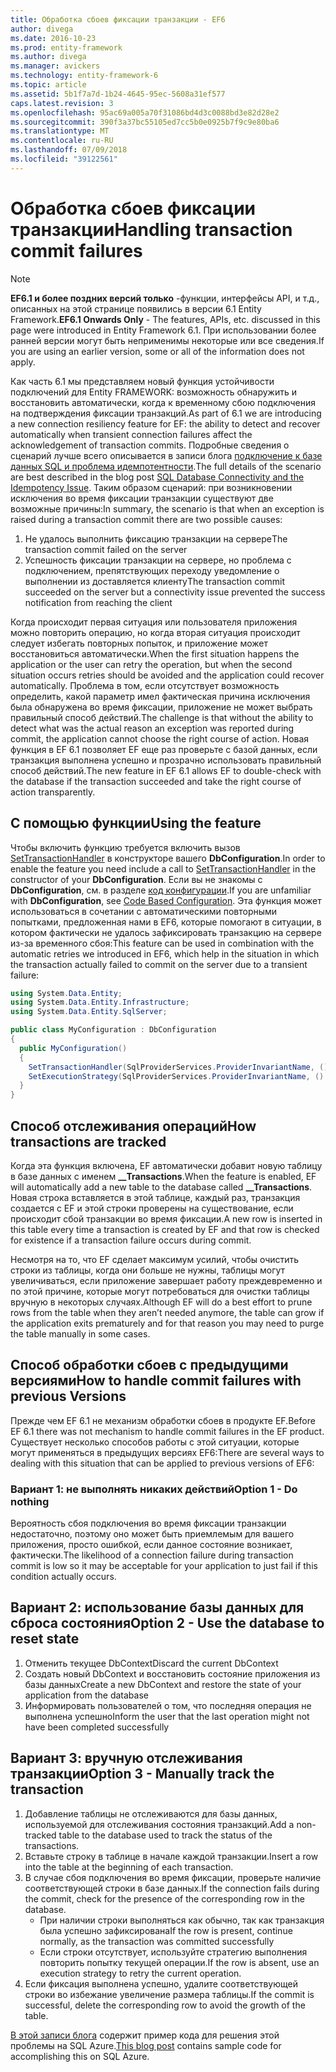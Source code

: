 ```yaml
---
title: Обработка сбоев фиксации транзакции - EF6
author: divega
ms.date: 2016-10-23
ms.prod: entity-framework
ms.author: divega
ms.manager: avickers
ms.technology: entity-framework-6
ms.topic: article
ms.assetid: 5b1f7a7d-1b24-4645-95ec-5608a31ef577
caps.latest.revision: 3
ms.openlocfilehash: 95ac69a005a70f31086bd4d3c0088bd3e82d28e2
ms.sourcegitcommit: 390f3a37bc55105ed7cc5b0e0925b7f9c9e80ba6
ms.translationtype: MT
ms.contentlocale: ru-RU
ms.lasthandoff: 07/09/2018
ms.locfileid: "39122561"
---
```

# <a name="handling-transaction-commit-failures"></a><span data-ttu-id="33cbc-102">Обработка сбоев фиксации транзакции</span><span class="sxs-lookup"><span data-stu-id="33cbc-102">Handling transaction commit failures</span></span>
> [!NOTE]
> <span data-ttu-id="33cbc-103">**EF6.1 и более поздних версий только** -функции, интерфейсы API, и т.д., описанных на этой странице появились в версии 6.1 Entity Framework.</span><span class="sxs-lookup"><span data-stu-id="33cbc-103">**EF6.1 Onwards Only** - The features, APIs, etc. discussed in this page were introduced in Entity Framework 6.1.</span></span> <span data-ttu-id="33cbc-104">При использовании более ранней версии могут быть неприменимы некоторые или все сведения.</span><span class="sxs-lookup"><span data-stu-id="33cbc-104">If you are using an earlier version, some or all of the information does not apply.</span></span>  

<span data-ttu-id="33cbc-105">Как часть 6.1 мы представляем новый функция устойчивости подключений для Entity FRAMEWORK: возможность обнаружить и восстановить автоматически, когда к временному сбою подключения на подтверждения фиксации транзакций.</span><span class="sxs-lookup"><span data-stu-id="33cbc-105">As part of 6.1 we are introducing a new connection resiliency feature for EF: the ability to detect and recover automatically when transient connection failures affect the acknowledgement of transaction commits.</span></span> <span data-ttu-id="33cbc-106">Подробные сведения о сценарий лучше всего описывается в записи блога [подключение к базе данных SQL и проблема идемпотентности](http://blogs.msdn.com/b/adonet/archive/2013/03/11/sql-database-connectivity-and-the-idempotency-issue.aspx).</span><span class="sxs-lookup"><span data-stu-id="33cbc-106">The full details of the scenario are best described in the blog post [SQL Database Connectivity and the Idempotency Issue](http://blogs.msdn.com/b/adonet/archive/2013/03/11/sql-database-connectivity-and-the-idempotency-issue.aspx).</span></span>  <span data-ttu-id="33cbc-107">Таким образом сценарий: при возникновении исключения во время фиксации транзакции существуют две возможные причины:</span><span class="sxs-lookup"><span data-stu-id="33cbc-107">In summary, the scenario is that when an exception is raised during a transaction commit there are two possible causes:</span></span>  

1. <span data-ttu-id="33cbc-108">Не удалось выполнить фиксацию транзакции на сервере</span><span class="sxs-lookup"><span data-stu-id="33cbc-108">The transaction commit failed on the server</span></span>
2. <span data-ttu-id="33cbc-109">Успешность фиксации транзакции на сервере, но проблема с подключением, препятствующих переходу уведомление о выполнении из доставляется клиенту</span><span class="sxs-lookup"><span data-stu-id="33cbc-109">The transaction commit succeeded on the server but a connectivity issue prevented the success notification from reaching the client</span></span>  

<span data-ttu-id="33cbc-110">Когда происходит первая ситуация или пользователя приложения можно повторить операцию, но когда вторая ситуация происходит следует избегать повторных попыток, и приложение может восстановиться автоматически.</span><span class="sxs-lookup"><span data-stu-id="33cbc-110">When the first situation happens the application or the user can retry the operation, but when the second situation occurs retries should be avoided and the application could recover automatically.</span></span> <span data-ttu-id="33cbc-111">Проблема в том, если отсутствует возможность определить, какой параметр имел фактическая причина исключения была обнаружена во время фиксации, приложение не может выбрать правильный способ действий.</span><span class="sxs-lookup"><span data-stu-id="33cbc-111">The challenge is that without the ability to detect what was the actual reason an exception was reported during commit, the application cannot choose the right course of action.</span></span> <span data-ttu-id="33cbc-112">Новая функция в EF 6.1 позволяет EF еще раз проверьте с базой данных, если транзакция выполнена успешно и прозрачно использовать правильный способ действий.</span><span class="sxs-lookup"><span data-stu-id="33cbc-112">The new feature in EF 6.1 allows EF to double-check with the database if the transaction succeeded and take the right course of action transparently.</span></span>  

## <a name="using-the-feature"></a><span data-ttu-id="33cbc-113">С помощью функции</span><span class="sxs-lookup"><span data-stu-id="33cbc-113">Using the feature</span></span>  

<span data-ttu-id="33cbc-114">Чтобы включить функцию требуется включить вызов [SetTransactionHandler](https://msdn.microsoft.com/library/system.data.entity.dbconfiguration.setdefaulttransactionhandler.aspx) в конструкторе вашего **DbConfiguration**.</span><span class="sxs-lookup"><span data-stu-id="33cbc-114">In order to enable the feature you need include a call to [SetTransactionHandler](https://msdn.microsoft.com/library/system.data.entity.dbconfiguration.setdefaulttransactionhandler.aspx) in the constructor of your **DbConfiguration**.</span></span> <span data-ttu-id="33cbc-115">Если вы не знакомы с **DbConfiguration**, см. в разделе [код конфигурации](~/ef6/fundamentals/configuring/code-based.md).</span><span class="sxs-lookup"><span data-stu-id="33cbc-115">If you are unfamiliar with **DbConfiguration**, see [Code Based Configuration](~/ef6/fundamentals/configuring/code-based.md).</span></span> <span data-ttu-id="33cbc-116">Эта функция может использоваться в сочетании с автоматическими повторными попытками, предложенная нами в EF6, которые помогают в ситуации, в котором фактически не удалось зафиксировать транзакцию на сервере из-за временного сбоя:</span><span class="sxs-lookup"><span data-stu-id="33cbc-116">This feature can be used in combination with the automatic retries we introduced in EF6, which help in the situation in which the transaction actually failed to commit on the server due to a transient failure:</span></span>  

``` csharp
using System.Data.Entity;
using System.Data.Entity.Infrastructure;
using System.Data.Entity.SqlServer;

public class MyConfiguration : DbConfiguration  
{
  public MyConfiguration()  
  {  
    SetTransactionHandler(SqlProviderServices.ProviderInvariantName, () => new CommitFailureHandler());  
    SetExecutionStrategy(SqlProviderServices.ProviderInvariantName, () => new SqlAzureExecutionStrategy());  
  }  
}
```  

## <a name="how-transactions-are-tracked"></a><span data-ttu-id="33cbc-117">Способ отслеживания операций</span><span class="sxs-lookup"><span data-stu-id="33cbc-117">How transactions are tracked</span></span>  

<span data-ttu-id="33cbc-118">Когда эта функция включена, EF автоматически добавит новую таблицу в базе данных с именем **__Transactions**.</span><span class="sxs-lookup"><span data-stu-id="33cbc-118">When the feature is enabled, EF will automatically add a new table to the database called **__Transactions**.</span></span> <span data-ttu-id="33cbc-119">Новая строка вставляется в этой таблице, каждый раз, транзакция создается с EF и этой строки проверены на существование, если происходит сбой транзакции во время фиксации.</span><span class="sxs-lookup"><span data-stu-id="33cbc-119">A new row is inserted in this table every time a transaction is created by EF and that row is checked for existence if a transaction failure occurs during commit.</span></span>  

<span data-ttu-id="33cbc-120">Несмотря на то, что EF сделает максимум усилий, чтобы очистить строки из таблицы, когда они больше не нужны, таблицы могут увеличиваться, если приложение завершает работу преждевременно и по этой причине, которые могут потребоваться для очистки таблицы вручную в некоторых случаях.</span><span class="sxs-lookup"><span data-stu-id="33cbc-120">Although EF will do a best effort to prune rows from the table when they aren’t needed anymore, the table can grow if the application exits prematurely and for that reason you may need to purge the table manually in some cases.</span></span>  

## <a name="how-to-handle-commit-failures-with-previous-versions"></a><span data-ttu-id="33cbc-121">Способ обработки сбоев с предыдущими версиями</span><span class="sxs-lookup"><span data-stu-id="33cbc-121">How to handle commit failures with previous Versions</span></span>

<span data-ttu-id="33cbc-122">Прежде чем EF 6.1 не механизм обработки сбоев в продукте EF.</span><span class="sxs-lookup"><span data-stu-id="33cbc-122">Before EF 6.1 there was not mechanism to handle commit failures in the EF product.</span></span> <span data-ttu-id="33cbc-123">Существует несколько способов работы с этой ситуации, которые могут применяться в предыдущих версиях EF6:</span><span class="sxs-lookup"><span data-stu-id="33cbc-123">There are several ways to dealing with this situation that can be applied to previous versions of EF6:</span></span>  

### <a name="option-1---do-nothing"></a><span data-ttu-id="33cbc-124">Вариант 1: не выполнять никаких действий</span><span class="sxs-lookup"><span data-stu-id="33cbc-124">Option 1 - Do nothing</span></span>  

<span data-ttu-id="33cbc-125">Вероятность сбоя подключения во время фиксации транзакции недостаточно, поэтому оно может быть приемлемым для вашего приложения, просто ошибкой, если данное состояние возникает, фактически.</span><span class="sxs-lookup"><span data-stu-id="33cbc-125">The likelihood of a connection failure during transaction commit is low so it may be acceptable for your application to just fail if this condition actually occurs.</span></span>  

## <a name="option-2---use-the-database-to-reset-state"></a><span data-ttu-id="33cbc-126">Вариант 2: использование базы данных для сброса состояния</span><span class="sxs-lookup"><span data-stu-id="33cbc-126">Option 2 - Use the database to reset state</span></span>  

1. <span data-ttu-id="33cbc-127">Отменить текущее DbContext</span><span class="sxs-lookup"><span data-stu-id="33cbc-127">Discard the current DbContext</span></span>  
2. <span data-ttu-id="33cbc-128">Создать новый DbContext и восстановить состояние приложения из базы данных</span><span class="sxs-lookup"><span data-stu-id="33cbc-128">Create a new DbContext and restore the state of your application from the database</span></span>  
3. <span data-ttu-id="33cbc-129">Информировать пользователей о том, что последняя операция не выполнена успешно</span><span class="sxs-lookup"><span data-stu-id="33cbc-129">Inform the user that the last operation might not have been completed successfully</span></span>  

## <a name="option-3---manually-track-the-transaction"></a><span data-ttu-id="33cbc-130">Вариант 3: вручную отслеживания транзакции</span><span class="sxs-lookup"><span data-stu-id="33cbc-130">Option 3 - Manually track the transaction</span></span>  

1. <span data-ttu-id="33cbc-131">Добавление таблицы не отслеживаются для базы данных, используемой для отслеживания состояния транзакций.</span><span class="sxs-lookup"><span data-stu-id="33cbc-131">Add a non-tracked table to the database used to track the status of the transactions.</span></span>  
2. <span data-ttu-id="33cbc-132">Вставьте строку в таблице в начале каждой транзакции.</span><span class="sxs-lookup"><span data-stu-id="33cbc-132">Insert a row into the table at the beginning of each transaction.</span></span>  
3. <span data-ttu-id="33cbc-133">В случае сбоя подключения во время фиксации, проверьте наличие соответствующей строки в базе данных.</span><span class="sxs-lookup"><span data-stu-id="33cbc-133">If the connection fails during the commit, check for the presence of the corresponding row in the database.</span></span>  
    - <span data-ttu-id="33cbc-134">При наличии строки выполняться как обычно, так как транзакция была успешно зафиксирована</span><span class="sxs-lookup"><span data-stu-id="33cbc-134">If the row is present, continue normally, as the transaction was committed successfully</span></span>  
    - <span data-ttu-id="33cbc-135">Если строки отсутствует, используйте стратегию выполнения повторить попытку текущей операции.</span><span class="sxs-lookup"><span data-stu-id="33cbc-135">If the row is absent, use an execution strategy to retry the current operation.</span></span>  
4. <span data-ttu-id="33cbc-136">Если фиксация выполнена успешно, удалите соответствующей строки во избежание увеличение размера таблицы.</span><span class="sxs-lookup"><span data-stu-id="33cbc-136">If the commit is successful, delete the corresponding row to avoid the growth of the table.</span></span>  

<span data-ttu-id="33cbc-137">[В этой записи блога](http://blogs.msdn.com/b/adonet/archive/2013/03/11/sql-database-connectivity-and-the-idempotency-issue.aspx) содержит пример кода для решения этой проблемы на SQL Azure.</span><span class="sxs-lookup"><span data-stu-id="33cbc-137">[This blog post](http://blogs.msdn.com/b/adonet/archive/2013/03/11/sql-database-connectivity-and-the-idempotency-issue.aspx) contains sample code for accomplishing this on SQL Azure.</span></span>  
